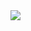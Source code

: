 <img src="https://github.com/akshaybahadur21/Leetcode/blob/master/System%20Design%20Notes/images/url_short.jpg">
